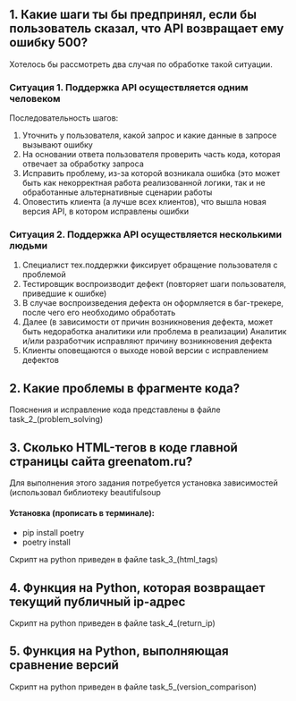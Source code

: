 <h2>1. Какие шаги ты бы предпринял, если бы пользователь сказал, что API возвращает ему ошибку 500?</h2>
<p>Хотелось бы рассмотреть два случая по обработке такой ситуации.</p>
<h3>Ситуация 1. Поддержка API осуществляется одним человеком</h3>
Последовательность шагов:
<ol>
<li>Уточнить у пользователя, какой запрос и какие данные в запросе вызывают ошибку</li>
<li>На основании ответа пользователя проверить часть кода, которая отвечает за обработку запроса</li>
<li>Исправить проблему, из-за которой возникала ошибка (это может быть как некорректная работа реализованной логики, так и не обработанные альтернативные сценарии работы</li>
<li>Оповестить клиента (а лучше всех клиентов), что вышла новая версия API, в котором исправлены ошибки</li>
</ol>
<h3>Ситуация 2. Поддержка API осуществляется несколькими людьми</h3>
<ol>
<li>Специалист тех.поддержки фиксирует обращение пользователя с проблемой</li>
<li>Тестировщик воспроизводит дефект (повторяет шаги пользователя, приведшие к ошибке)</li>
<li>В случае воспроизведения дефекта он оформляется в баг-трекере, после чего его необходимо обработать</li>
<li>Далее (в зависимости от причин возникновения дефекта, может быть недоработка аналитики или проблема в реализации) Аналитик и/или разработчик исправляют причину возникновения дефекта</li>
<li>Клиенты оповещаются о выходе новой версии с исправлением дефектов</li>
</ol>
<h2>2. Какие проблемы в фрагменте кода?</h2>
<p> Пояснения и исправление кода представлены в файле task_2_(problem_solving)</p>
<h2>3. Сколько HTML-тегов в коде главной страницы сайта greenatom.ru?</h2>
<p>Для выполнения этого задания потребуется установка зависимостей (использовал библиотеку beautifulsoup</p>
<h4>Установка (прописать в терминале):</h4>
<ul>
<li>pip install poetry</li>
<li>poetry install</li>
</ul>
<p> Скрипт на python приведен в файле task_3_(html_tags)</p>
<h2>4. Функция на Python, которая возвращает текущий публичный ip-адрес</h2>
<p> Скрипт на python приведен в файле task_4_(return_ip)</p>
<h2>5. Функция на Python, выполняющая сравнение версий</h2>
<p> Скрипт на python приведен в файле task_5_(version_comparison)</p>